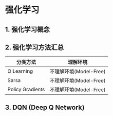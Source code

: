 # 强化学习

## 1. 强化学习概念

## 2. 强化学习方法汇总

| 分类方法         | 理解环境               |
| ---------------- | ---------------------- |
| Q Learning       | 不理解环境(Model-Free) |
| Sarsa            | 不理解环境(Model-Free) |
| Policy Gradients | 不理解环境(Model-Free) |

## 3. DQN (Deep Q Network)
